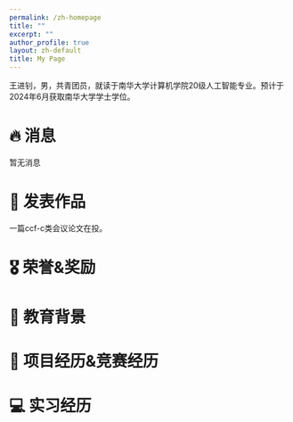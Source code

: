 ```yaml
---
permalink: /zh-homepage
title: ""
excerpt: ""
author_profile: true
layout: zh-default
title: My Page
---
```


<span class='anchor' id='about-me'></span>
王进钊，男，共青团员，就读于南华大学计算机学院20级人工智能专业。预计于2024年6月获取南华大学学士学位。

# 🔥 消息
<span class='anchor' id='-news'></span>
暂无消息

# 📝 发表作品
<span class='anchor' id='-publications'></span> 
一篇ccf-c类会议论文在投。

# 🎖 荣誉&奖励
<span class='anchor' id='-honors-and-awards'></span> 


# 📖 教育背景
<span class='anchor' id='-educations'></span> 


# 💬 项目经历&竞赛经历
<span class='anchor' id='-project-experience'></span> 


# 💻 实习经历
<span class='anchor' id='-internships'></span> 
